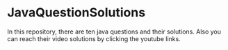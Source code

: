 # JavaQuestionSolutions
In this repository, there are ten java questions and their solutions. Also you can reach their video solutions by clicking the youtube links.
